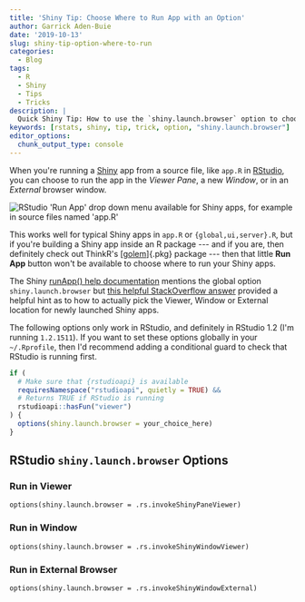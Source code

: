 ```yaml
---
title: 'Shiny Tip: Choose Where to Run App with an Option'
author: Garrick Aden-Buie
date: '2019-10-13'
slug: shiny-tip-option-where-to-run
categories:
  - Blog
tags:
  - R
  - Shiny
  - Tips
  - Tricks
description: |
  Quick Shiny Tip: How to use the `shiny.launch.browser` option to choose where RStudio runs your app.
keywords: [rstats, shiny, tip, trick, option, "shiny.launch.browser"]
editor_options:
  chunk_output_type: console
---
```


<!-- Links -->
[shiny]: https://shiny.rstudio.com
[rstudio]: https://rstudio.com
[golem]: https://thinkr-open.github.io/golem/
[so-answer]: https://stackoverflow.com/a/36238021
[shiny-run-app]: https://shiny.rstudio.com/reference/shiny/1.4.0/runApp.html

When you're running a [Shiny] app from a source file, 
like `app.R` in [RStudio], 
you can choose to run the app in the _Viewer Pane_, 
a new _Window_, 
or in an _External_ browser window.

<div class="center"><img 
  src="shiny-rstudio-run-in.png" 
  alt="RStudio 'Run App' drop down menu available for Shiny apps, for example in source files named 'app.R'"
/></div>

This works well for typical Shiny apps in `app.R` or `{global,ui,server}.R`,
but if you're building a Shiny app inside an R package ---
and if you are, then definitely check out ThinkR's [[golem]]{.pkg} package ---
then that little **Run App** button won't be available to choose where to run your Shiny apps.

The Shiny 
[runApp() help documentation][shiny-run-app] 
mentions the global option `shiny.launch.browser` but 
[this helpful StackOverflow answer][so-answer] 
provided a helpful hint as to how to actually pick the Viewer, Window or External location for newly launched Shiny apps.

The following options only work in RStudio,
and definitely in RStudio 1.2 (I'm running `1.2.1511`).
If you want to set these options globally in your `~/.Rprofile`,
then I'd recommend adding a conditional guard to check that RStudio is running first.

```r
if (
  # Make sure that {rstudioapi} is available
  requiresNamespace("rstudioapi", quietly = TRUE) &&
  # Returns TRUE if RStudio is running
  rstudioapi::hasFun("viewer")
) {
  options(shiny.launch.browser = your_choice_here)
}
```

## RStudio `shiny.launch.browser` Options

### Run in Viewer

```
options(shiny.launch.browser = .rs.invokeShinyPaneViewer)
```

### Run in Window

```
options(shiny.launch.browser = .rs.invokeShinyWindowViewer)
```

### Run in External Browser

```
options(shiny.launch.browser = .rs.invokeShinyWindowExternal)
```